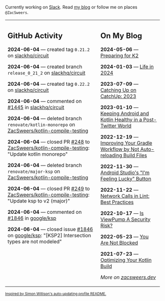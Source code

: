 Currently working on [Slack](https://slack.com/). Read [my blog](https://zacsweers.dev/) or follow me on places `@ZacSweers`.

<table><tr><td valign="top" width="60%">

## GitHub Activity
<!-- githubActivity starts -->
**2024-06-04** — created tag `0.21.2` on [slackhq/circuit](https://github.com/slackhq/circuit)

**2024-06-04** — created branch `release_0_21_2` on [slackhq/circuit](https://github.com/slackhq/circuit)

**2024-06-04** — created tag `0.22.2` on [slackhq/circuit](https://github.com/slackhq/circuit)

**2024-06-04** — commented on [#1445](https://github.com/slackhq/circuit/issues/1445#issuecomment-2147839883) in [slackhq/circuit](https://github.com/slackhq/circuit)

**2024-06-04** — deleted branch `renovate/kotlin-monorepo` on [ZacSweers/kotlin-compile-testing](https://github.com/ZacSweers/kotlin-compile-testing)

**2024-06-04** — closed PR [#248](https://github.com/ZacSweers/kotlin-compile-testing/pull/248) to [ZacSweers/kotlin-compile-testing](https://github.com/ZacSweers/kotlin-compile-testing): "Update kotlin monorepo"

**2024-06-04** — deleted branch `renovate/major-ksp` on [ZacSweers/kotlin-compile-testing](https://github.com/ZacSweers/kotlin-compile-testing)

**2024-06-04** — closed PR [#249](https://github.com/ZacSweers/kotlin-compile-testing/pull/249) to [ZacSweers/kotlin-compile-testing](https://github.com/ZacSweers/kotlin-compile-testing): "Update ksp to v2 (major)"

**2024-06-04** — commented on [#1846](https://github.com/google/ksp/issues/1846#issuecomment-2147828850) in [google/ksp](https://github.com/google/ksp)

**2024-06-04** — closed issue [#1846](https://github.com/google/ksp/issues/1846) on [google/ksp](https://github.com/google/ksp): "[KSP2] Intersection types are not modeled"
<!-- githubActivity ends -->
</td><td valign="top" width="40%">

## On My Blog
<!-- blog starts -->
**2024-05-06** — [Preparing for K2](https://www.zacsweers.dev/preparing-for-k2/)

**2024-01-03** — [Life in 2024](https://www.zacsweers.dev/life-in-2024/)

**2023-07-09** — [Catching Up on CatchUp: 2023](https://www.zacsweers.dev/catching-up-on-catchup-2023/)

**2023-01-10** — [Keeping Android and Kotlin Healthy in a Post-Twitter World](https://www.zacsweers.dev/keeping-android-healthy/)

**2022-12-19** — [Improving Your Gradle Workflow by Not Auto-reloading Build Files](https://www.zacsweers.dev/improving-your-workflow-by-not-auto-reloading-build-files/)

**2022-11-30** — [Android Studio's "I'm Feeling Lucky" Button](https://www.zacsweers.dev/android-studios-im-feeling-lucky-button/)

**2022-11-22** — [Network Calls in Lint: Best Practices](https://www.zacsweers.dev/network-calls-in-lint-best-practices/)

**2022-10-17** — [Is ViewPump A Security Risk?](https://www.zacsweers.dev/is-viewpump-a-security-risk/)

**2022-05-23** — [You Are Not Blocked](https://www.zacsweers.dev/you-are-not-blocked/)

**2021-07-23** — [Optimizing Your Kotlin Build](https://www.zacsweers.dev/optimizing-your-kotlin-build/)
<!-- blog ends -->
_More on [zacsweers.dev](https://zacsweers.dev/)_
</td></tr></table>

<sub><a href="https://simonwillison.net/2020/Jul/10/self-updating-profile-readme/">Inspired by Simon Willison's auto-updating profile README.</a></sub>